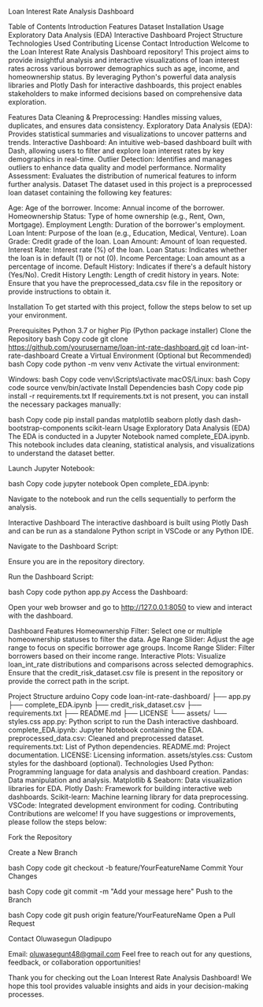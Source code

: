 Loan Interest Rate Analysis Dashboard

Table of Contents
Introduction
Features
Dataset
Installation
Usage
Exploratory Data Analysis (EDA)
Interactive Dashboard
Project Structure
Technologies Used
Contributing
License
Contact
Introduction
Welcome to the Loan Interest Rate Analysis Dashboard repository! This project aims to provide insightful analysis and interactive visualizations of loan interest rates across various borrower demographics such as age, income, and homeownership status. By leveraging Python's powerful data analysis libraries and Plotly Dash for interactive dashboards, this project enables stakeholders to make informed decisions based on comprehensive data exploration.

Features
Data Cleaning & Preprocessing: Handles missing values, duplicates, and ensures data consistency.
Exploratory Data Analysis (EDA): Provides statistical summaries and visualizations to uncover patterns and trends.
Interactive Dashboard: An intuitive web-based dashboard built with Dash, allowing users to filter and explore loan interest rates by key demographics in real-time.
Outlier Detection: Identifies and manages outliers to enhance data quality and model performance.
Normality Assessment: Evaluates the distribution of numerical features to inform further analysis.
Dataset
The dataset used in this project is a preprocessed loan dataset containing the following key features:

Age: Age of the borrower.
Income: Annual income of the borrower.
Homeownership Status: Type of home ownership (e.g., Rent, Own, Mortgage).
Employment Length: Duration of the borrower's employment.
Loan Intent: Purpose of the loan (e.g., Education, Medical, Venture).
Loan Grade: Credit grade of the loan.
Loan Amount: Amount of loan requested.
Interest Rate: Interest rate (%) of the loan.
Loan Status: Indicates whether the loan is in default (1) or not (0).
Income Percentage: Loan amount as a percentage of income.
Default History: Indicates if there's a default history (Yes/No).
Credit History Length: Length of credit history in years.
Note: Ensure that you have the preprocessed_data.csv file in the repository or provide instructions to obtain it.

Installation
To get started with this project, follow the steps below to set up your environment.

Prerequisites
Python 3.7 or higher
Pip (Python package installer)
Clone the Repository
bash
Copy code
git clone https://github.com/yourusername/loan-int-rate-dashboard.git
cd loan-int-rate-dashboard
Create a Virtual Environment (Optional but Recommended)
bash
Copy code
python -m venv venv
Activate the virtual environment:

Windows:
bash
Copy code
venv\Scripts\activate
macOS/Linux:
bash
Copy code
source venv/bin/activate
Install Dependencies
bash
Copy code
pip install -r requirements.txt
If requirements.txt is not present, you can install the necessary packages manually:

bash
Copy code
pip install pandas matplotlib seaborn plotly dash dash-bootstrap-components scikit-learn
Usage
Exploratory Data Analysis (EDA)
The EDA is conducted in a Jupyter Notebook named complete_EDA.ipynb. This notebook includes data cleaning, statistical analysis, and visualizations to understand the dataset better.

Launch Jupyter Notebook:

bash
Copy code
jupyter notebook
Open complete_EDA.ipynb:

Navigate to the notebook and run the cells sequentially to perform the analysis.

Interactive Dashboard
The interactive dashboard is built using Plotly Dash and can be run as a standalone Python script in VSCode or any Python IDE.

Navigate to the Dashboard Script:

Ensure you are in the repository directory.

Run the Dashboard Script:

bash
Copy code
python app.py
Access the Dashboard:

Open your web browser and go to http://127.0.0.1:8050 to view and interact with the dashboard.

Dashboard Features
Homeownership Filter: Select one or multiple homeownership statuses to filter the data.
Age Range Slider: Adjust the age range to focus on specific borrower age groups.
Income Range Slider: Filter borrowers based on their income range.
Interactive Plots: Visualize loan_int_rate distributions and comparisons across selected demographics.
Ensure that the credit_risk_dataset.csv file is present in the repository or provide the correct path in the script.

Project Structure
arduino
Copy code
loan-int-rate-dashboard/
├── app.py
├── complete_EDA.ipynb
├── credit_risk_dataset.csv
├── requirements.txt
├── README.md
├── LICENSE
└── assets/
    └── styles.css
app.py: Python script to run the Dash interactive dashboard.
complete_EDA.ipynb: Jupyter Notebook containing the EDA.
preprocessed_data.csv: Cleaned and preprocessed dataset.
requirements.txt: List of Python dependencies.
README.md: Project documentation.
LICENSE: Licensing information.
assets/styles.css: Custom styles for the dashboard (optional).
Technologies Used
Python: Programming language for data analysis and dashboard creation.
Pandas: Data manipulation and analysis.
Matplotlib & Seaborn: Data visualization libraries for EDA.
Plotly Dash: Framework for building interactive web dashboards.
Scikit-learn: Machine learning library for data preprocessing.
VSCode: Integrated development environment for coding.
Contributing
Contributions are welcome! If you have suggestions or improvements, please follow the steps below:

Fork the Repository

Create a New Branch

bash
Copy code
git checkout -b feature/YourFeatureName
Commit Your Changes

bash
Copy code
git commit -m "Add your message here"
Push to the Branch

bash
Copy code
git push origin feature/YourFeatureName
Open a Pull Request


Contact
Oluwasegun Oladipupo

Email: oluwasegunt48@gmail.com
Feel free to reach out for any questions, feedback, or collaboration opportunities!

Thank you for checking out the Loan Interest Rate Analysis Dashboard! We hope this tool provides valuable insights and aids in your decision-making processes.
